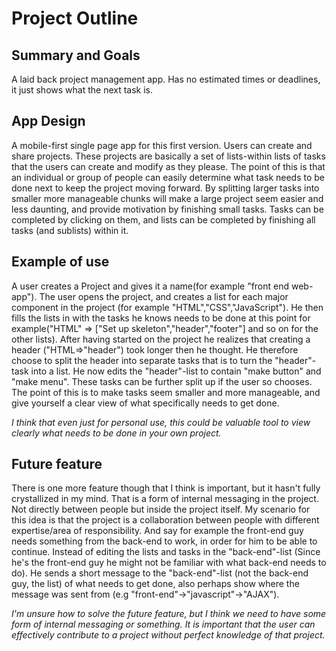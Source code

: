 # Project Outline


## Summary and Goals
A laid back project management app. Has no estimated times or deadlines, it just shows what the next task is.

## App Design
A mobile-first single page app for this first version. Users can create and share projects. These projects are basically a set of lists-within lists of tasks that the users can create and modify as they please. The point of this is that an individual or group of people can easily determine what task needs to be done next to keep the project moving forward. By splitting larger tasks into smaller more manageable chunks will make a large project seem easier and less daunting, and provide motivation by finishing small tasks. Tasks can be completed by clicking on them, and lists can be completed by finishing all tasks (and sublists) within it.


## Example of use
A user creates a Project and gives it a name(for example "front end web-app"). The user opens the project, and creates a list for each major component in the project (for example "HTML","CSS","JavaScript"). He then fills the lists in with the tasks he knows needs to be done at this point for example("HTML" => ["Set up skeleton","header","footer"] and so on for the other lists). After having started on the project he realizes that creating a header ("HTML=>"header") took longer then he thought. He therefore choose to split the header into separate tasks that is to turn the "header"-task into a list. He now edits the "header"-list to contain "make button" and "make menu". These tasks can be further split up if the user so chooses. The point of this is to make tasks seem smaller and more manageable, and give yourself a clear view of what specifically needs to get done.

*I think that even just for personal use, this could be valuable tool to view clearly what needs to be done in your own project.*

## Future feature
There is one more feature though that I think is important, but it hasn't fully crystallized in my mind. That is a form of internal messaging in the project. Not directly between people but inside the project itself. My scenario for this idea is that the project is a collaboration between people with different expertise/area of responsibility. And say for example the front-end guy needs something from the back-end to work, in order for him to be able to continue. Instead of editing the lists and tasks in the "back-end"-list (Since he's the front-end guy he might not be familiar with what back-end needs to do). He sends a short message to the "back-end"-list (not the back-end guy, the list) of what needs to get done, also perhaps show where the message was sent from (e.g "front-end"->"javascript"->"AJAX").

*I'm unsure how to solve the future feature, but I think we need to have some form of internal messaging or something. It is important that the user can effectively contribute to a project without perfect knowledge of that project.*
